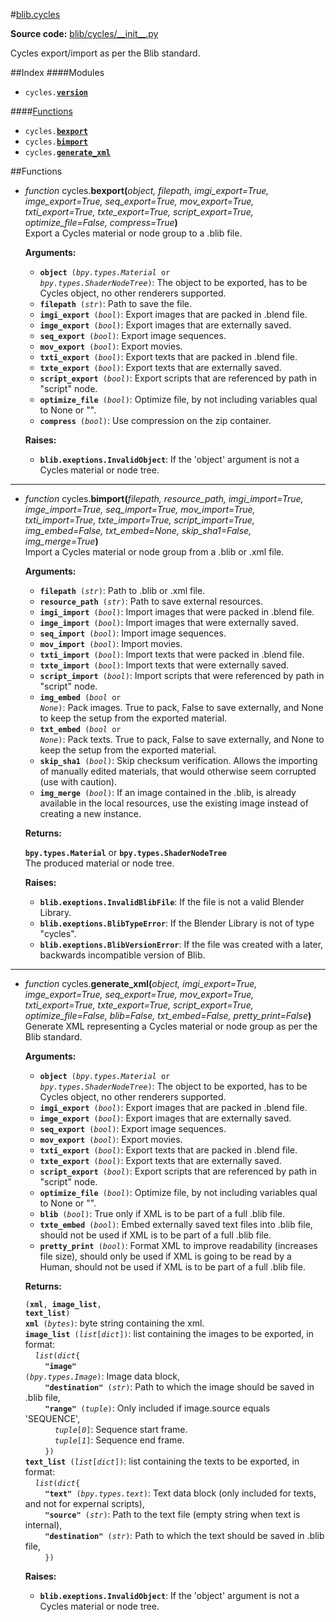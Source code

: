 #[blib](../__init__.md)[\.cycles](__init__.md)

**Source code:** [blib/cycles/\_\_init\_\_\.py](../../../blib/cycles/__init__.py)

Cycles export/import as per the Blib standard\.  

##Index
####Modules
* <code>cycles\.[**version**](version.md)</code>

####[Functions](#functions-1)
* <code>cycles\.[**bexport**](#function-cycles-bexport)</code>
* <code>cycles\.[**bimport**](#function-cycles-bimport)</code>
* <code>cycles\.[**generate\_xml**](#function-cycles-generate_xml)</code>

##Functions
* <a id="function-cycles-bexport"></a>*function* cycles\.**bexport(**<i>object, filepath, imgi\_export=True, imge\_export=True, seq\_export=True, mov\_export=True, txti\_export=True, txte\_export=True, script\_export=True, optimize\_file=False, compress=True</i>**)**  
  Export a Cycles material or node group to a \.blib file\.  

  **Arguments:**
  * <code>**object** \(*bpy\.types\.Material* or *bpy\.types\.ShaderNodeTree*\)</code>: The object to be exported,
has to be Cycles object, no other renderers supported\.
  * <code>**filepath** \(*str*\)</code>: Path to save the file\.
  * <code>**imgi\_export** \(*bool*\)</code>: Export images that are packed in \.blend file\.
  * <code>**imge\_export** \(*bool*\)</code>: Export images that are externally saved\.
  * <code>**seq\_export** \(*bool*\)</code>: Export image sequences\.
  * <code>**mov\_export** \(*bool*\)</code>: Export movies\.
  * <code>**txti\_export** \(*bool*\)</code>: Export texts that are packed in \.blend file\.
  * <code>**txte\_export** \(*bool*\)</code>: Export texts that are externally saved\.
  * <code>**script\_export** \(*bool*\)</code>: Export scripts that are referenced by path in "script" node\.
  * <code>**optimize\_file** \(*bool*\)</code>: Optimize file, by not including variables qual to None or ""\.
  * <code>**compress** \(*bool*\)</code>: Use compression on the zip container\.

  **Raises:**
  * <code>**blib\.exeptions\.InvalidObject**</code>: If the 'object' argument is not a Cycles material or node tree\.


---

* <a id="function-cycles-bimport"></a>*function* cycles\.**bimport(**<i>filepath, resource\_path, imgi\_import=True, imge\_import=True, seq\_import=True, mov\_import=True, txti\_import=True, txte\_import=True, script\_import=True, img\_embed=False, txt\_embed=None, skip\_sha1=False, img\_merge=True</i>**)**  
  Import a Cycles material or node group from a \.blib or \.xml file\.  

  **Arguments:**
  * <code>**filepath** \(*str*\)</code>: Path to \.blib or \.xml file\.
  * <code>**resource\_path** \(*str*\)</code>: Path to save external resources\.
  * <code>**imgi\_import** \(*bool*\)</code>: Import images that were packed in \.blend file\.
  * <code>**imge\_import** \(*bool*\)</code>: Import images that were externally saved\.
  * <code>**seq\_import** \(*bool*\)</code>: Import image sequences\.
  * <code>**mov\_import** \(*bool*\)</code>: Import movies\.
  * <code>**txti\_import** \(*bool*\)</code>: Import texts that were packed in \.blend file\.
  * <code>**txte\_import** \(*bool*\)</code>: Import texts that were externally saved\.
  * <code>**script\_import** \(*bool*\)</code>: Import scripts that were referenced by path in "script" node\.
  * <code>**img\_embed** \(*bool* or *None*\)</code>: Pack images\. True to pack, False to save externally,
and None to keep the setup from the exported material\.
  * <code>**txt\_embed** \(*bool* or *None*\)</code>: Pack texts\. True to pack, False to save externally,
and None to keep the setup from the exported material\.
  * <code>**skip\_sha1** \(*bool*\)</code>: Skip checksum verification\. Allows the importing of manually edited
materials, that would otherwise seem corrupted \(use with caution\)\.
  * <code>**img\_merge** \(*bool*\)</code>: If an image contained in the \.blib, is already available in the local
resources, use the existing image instead of creating a new instance\.

  **Returns:**

  <code>**bpy\.types\.Material**</code> or <code>**bpy\.types\.ShaderNodeTree**</code>  
  The produced material or node tree\.  

  **Raises:**
  * <code>**blib\.exeptions\.InvalidBlibFile**</code>: If the file is not a valid Blender Library\.
  * <code>**blib\.exeptions\.BlibTypeError**</code>: If the Blender Library is not of type "cycles"\.
  * <code>**blib\.exeptions\.BlibVersionError**</code>: If the file was created with a later, backwards incompatible version of Blib\.


---

* <a id="function-cycles-generate_xml"></a>*function* cycles\.**generate\_xml(**<i>object, imgi\_export=True, imge\_export=True, seq\_export=True, mov\_export=True, txti\_export=True, txte\_export=True, script\_export=True, optimize\_file=False, blib=False, txt\_embed=False, pretty\_print=False</i>**)**  
  Generate XML representing a Cycles material or node group as per the Blib standard\.  

  **Arguments:**
  * <code>**object** \(*bpy\.types\.Material* or *bpy\.types\.ShaderNodeTree*\)</code>: The object to be exported,
has to be Cycles object, no other renderers supported\.
  * <code>**imgi\_export** \(*bool*\)</code>: Export images that are packed in \.blend file\.
  * <code>**imge\_export** \(*bool*\)</code>: Export images that are externally saved\.
  * <code>**seq\_export** \(*bool*\)</code>: Export image sequences\.
  * <code>**mov\_export** \(*bool*\)</code>: Export movies\.
  * <code>**txti\_export** \(*bool*\)</code>: Export texts that are packed in \.blend file\.
  * <code>**txte\_export** \(*bool*\)</code>: Export texts that are externally saved\.
  * <code>**script\_export** \(*bool*\)</code>: Export scripts that are referenced by path in "script" node\.
  * <code>**optimize\_file** \(*bool*\)</code>: Optimize file, by not including variables qual to None or ""\.
  * <code>**blib** \(*bool*\)</code>: True only if XML is to be part of a full \.blib file\.
  * <code>**txte\_embed** \(*bool*\)</code>: Embed externally saved text files into \.blib file,
should not be used if XML is to be part of a full \.blib file\.
  * <code>**pretty\_print** \(*bool*\)</code>: Format XML to improve readability \(increases file size\),
should only be used if XML is going to be read by a Human,
should not be used if XML is to be part of a full \.blib file\.

  **Returns:**

  <code>\(**xml**, **image\_list**, **text\_list**\)</code>  
  <code>**xml** \(*bytes*\)</code>: byte string containing the xml\.  
  <code>**image\_list** \(*list*\[*dict*\]\)</code>: list containing the images to be exported, in format:  
  &nbsp;&nbsp;&nbsp;&nbsp;<code>*list*\(*dict*\{</code>  
  &nbsp;&nbsp;&nbsp;&nbsp;&nbsp;&nbsp;&nbsp;&nbsp;<code>**"image"** \(*bpy\.types\.Image*\)</code>: Image data block,  
  &nbsp;&nbsp;&nbsp;&nbsp;&nbsp;&nbsp;&nbsp;&nbsp;<code>**"destination"** \(*str*\)</code>: Path to which the image should be saved in \.blib file,  
  &nbsp;&nbsp;&nbsp;&nbsp;&nbsp;&nbsp;&nbsp;&nbsp;<code>**"range"** \(*tuple*\)</code>: Only included if image\.source equals 'SEQUENCE',  
  &nbsp;&nbsp;&nbsp;&nbsp;&nbsp;&nbsp;&nbsp;&nbsp;&nbsp;&nbsp;&nbsp;&nbsp;<code>*tuple*\[*0*\]</code>: Sequence start frame\.  
  &nbsp;&nbsp;&nbsp;&nbsp;&nbsp;&nbsp;&nbsp;&nbsp;&nbsp;&nbsp;&nbsp;&nbsp;<code>*tuple*\[*1*\]</code>: Sequence end frame\.  
  &nbsp;&nbsp;&nbsp;&nbsp;&nbsp;&nbsp;&nbsp;&nbsp;<code>\}\)</code>  
  <code>**text\_list** \(*list*\[*dict*\]\)</code>: list containing the texts to be exported, in format:  
  &nbsp;&nbsp;&nbsp;&nbsp;<code>*list*\(*dict*\{</code>  
  &nbsp;&nbsp;&nbsp;&nbsp;&nbsp;&nbsp;&nbsp;&nbsp;<code>**"text"** \(*bpy\.types\.text*\)</code>: Text data block \(only included for texts, and not for expernal scripts\),  
  &nbsp;&nbsp;&nbsp;&nbsp;&nbsp;&nbsp;&nbsp;&nbsp;<code>**"source"** \(*str*\)</code>: Path to the text file \(empty string when text is internal\),  
  &nbsp;&nbsp;&nbsp;&nbsp;&nbsp;&nbsp;&nbsp;&nbsp;<code>**"destination"** \(*str*\)</code>: Path to which the text should be saved in \.blib file,  
  &nbsp;&nbsp;&nbsp;&nbsp;&nbsp;&nbsp;&nbsp;&nbsp;<code>\}\)</code>  

  **Raises:**
  * <code>**blib\.exeptions\.InvalidObject**</code>: If the 'object' argument is not a Cycles material or node tree\.

